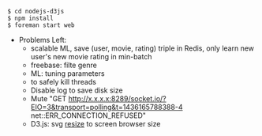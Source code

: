```
$ cd nodejs-d3js
$ npm install
$ foreman start web
```

* Problems Left:
    * scalable ML, save (user, movie, rating) triple in Redis, only learn new user's new movie rating in min-batch 
    * freebase: filte genre  
    * ML: tuning parameters
    * to safely kill threads
    * Disable log to save disk size
    * Mute "GET http://x.x.x.x:8289/socket.io/?EIO=3&transport=polling&t=1436165788388-4 net::ERR_CONNECTION_REFUSED"
    * D3.js: svg [resize](http://stackoverflow.com/questions/11942500/how-to-make-force-layout-graph-in-d3-js-responsive-to-screen-browser-size) to screen browser size

